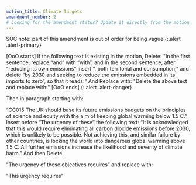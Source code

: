 ```yaml
---
motion_title: Climate Targets
amendment_number: 2
# Looking for the amendment status? Update it directly from the motion page!
---
```

SOC note: part of this amendment is out of order for being vague
{:.alert .alert-primary}

[OoO starts]
If the following text is existing in the motion, Delete:
"In the first sentence, replace “and” with “with”, and In the second sentence, after “reducing its own emissions” insert “, both territorial and consumption,” and delete “by 2030 and seeking to reduce the emissions embedded in its imports to zero”, so that it reads:" And Replace with:
"Delete the above text and replace with:"
[OoO ends]
{:.alert .alert-danger}

Then in paragraph starting with:

“CC015 The UK should base its future emissions budgets on the principles of science and equity with the aim of keeping global warming below 1.5 C.” Insert before “The urgency of these” the following text:
“It is acknowledged that this would require eliminating all carbon dioxide emissions before 2030, which is unlikely to be possible. Not achieving this, and similar failure by other countries, is locking the world into dangerous global warming above 1.5 C. All further emissions increase the likelihood and severity of climate harm.”
And then Delete

"The urgency of these objectives requires” and replace with:

"This urgency requires"
